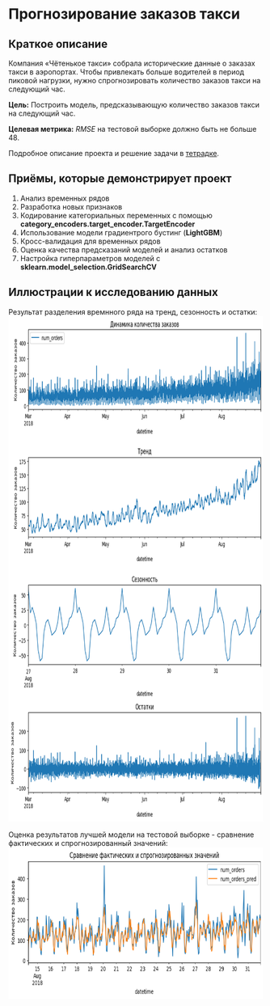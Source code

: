 # Прогнозирование заказов такси

## Краткое описание
Компания «Чётенькое такси» собрала исторические данные о заказах такси в аэропортах. 
Чтобы привлекать больше водителей в период пиковой нагрузки, нужно спрогнозировать 
количество заказов такси на следующий час.

**Цель:** Построить модель, предсказывающую количество заказов такси на следующий час.

**Целевая метрика:** *RMSE* на тестовой выборке должно быть не больше 48.

Подробное описание проекта и решение задачи в [тетрадке](/12%20Прогнозирование%20заказов%20такси/Прогнозирование%20заказов%20такси.ipynb).


## Приёмы, которые демонстрирует проект
1. Анализ временных рядов
5. Разработка новых признаков
6. Кодирование категориальных переменных с помощью **category_encoders.target_encoder.TargetEncoder**
7. Использование модели градиентрого бустинг (**LightGBM**)
8. Кросс-валидация для временных рядов
9. Оценка качества предсказаний моделей и анализ остатков
10. Настройка гиперпараметров моделей с **sklearn.model_selection.GridSearchCV**

## Иллюстрации к исследованию данных
Результат разделения времнного ряда на тренд, сезонность и остатки:
<img alt="Исследование данных" src="/12%20Прогнозирование%20заказов%20такси/images/0.png" height="1000">

Оценка результатов лучшей модели на тестовой выборке - сравнение фактических и спрогнозированный значений:
<img alt="Сравнение фактических и спрогнозированный значений" src="/12%20Прогнозирование%20заказов%20такси/images/1.png" height="300">

